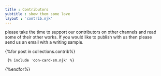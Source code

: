```yaml
---
title : Contributors
subtitle : show them some love
layout : 'contrib.njk'
---
```

please take the time to support our contributors on other channels and read some of their other works.
If you would like to publish with us then please send us an email with a writing sample.
<div class="row">
{%for post in collections.contrib%}

     {% include 'con-card-sm.njk' %}

{%endfor%}
</div>
